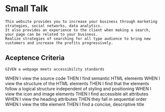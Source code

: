 # Small Talk

    This website provides you to increase your business through marketing strategies, social networks, data analytics.
    It also provides an experience to the client when making a search, your page can be related to your business.
    Realize strategies of searching for all type audience to bring new customers and increase the profits progressively.

## Aceptence Criteria
    GIVEN a webpage meets accessibility standards
WHEN I view the source code
THEN I find semantic HTML elements
WHEN I view the structure of the HTML elements
THEN I find that the elements follow a logical structure independent of styling and positioning
WHEN I view the icon and image elements
THEN I find accessible alt attributes
WHEN I view the heading attributes
THEN they fall in sequential order
WHEN I view the title element
THEN I find a concise, descriptive title


